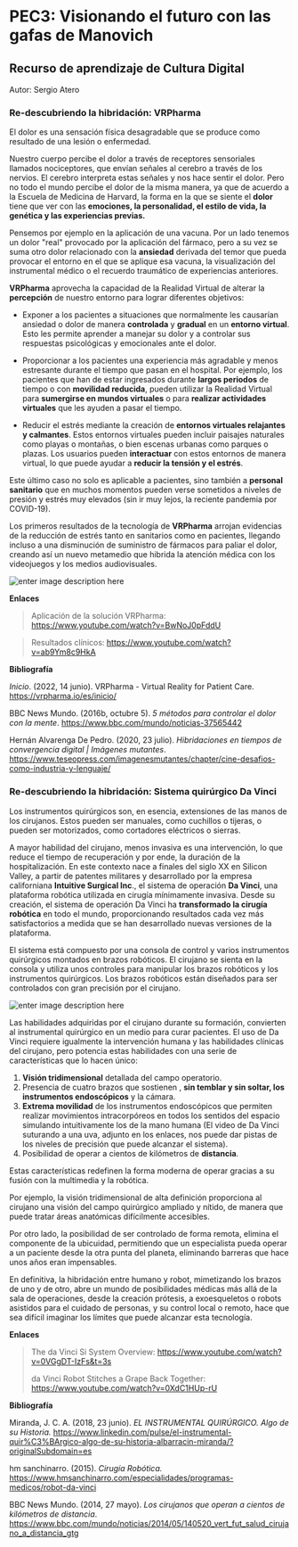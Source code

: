 # PEC3: Visionando el futuro con las gafas de Manovich

## Recurso de aprendizaje de Cultura Digital

Autor: Sergio Atero

### **Re-descubriendo la hibridación:** VRPharma

El dolor es una sensación física desagradable que se produce como resultado de una lesión o enfermedad.

Nuestro cuerpo percibe el dolor a través de receptores sensoriales llamados nociceptores, que envían señales al cerebro a través de los nervios. El cerebro interpreta estas señales y nos hace sentir el dolor. Pero no todo el mundo percibe el dolor de la misma manera, ya que de acuerdo a la Escuela de Medicina de Harvard, la forma en la que se siente el **dolor** tiene que ver con las **emociones, la personalidad, el estilo de vida, la genética y las experiencias previas.**

Pensemos por ejemplo en la aplicación de una vacuna. Por un lado tenemos un dolor "real" provocado por la aplicación del fármaco, pero a su vez se suma otro dolor relacionado con la **ansiedad** derivada del temor que pueda provocar el entorno en el que se aplique esa vacuna, la visualización del instrumental médico o el recuerdo traumático de experiencias anteriores.

**VRPharma** aprovecha la capacidad de la Realidad Virtual de alterar la **percepción** de nuestro entorno para lograr diferentes objetivos: 

- Exponer a los pacientes a situaciones que normalmente les causarían ansiedad o dolor de manera **controlada** y **gradual** en un **entorno virtual**. Esto les permite aprender a manejar su dolor y a controlar sus respuestas psicológicas y emocionales ante el dolor.
   
- Proporcionar a los pacientes una experiencia más agradable y menos estresante durante el tiempo que pasan en el hospital. Por ejemplo, los pacientes que han de estar ingresados durante **largos periodos** de tiempo o con **movilidad reducida**, pueden utilizar la Realidad  Virtual para **sumergirse en mundos virtuales** o para **realizar actividades virtuales** que les ayuden a pasar el tiempo.   
   
- Reducir el estrés mediante la creación de **entornos virtuales relajantes y calmantes**. Estos entornos virtuales pueden incluir    paisajes naturales como playas o montañas, o bien escenas urbanas como parques o plazas. Los usuarios pueden **interactuar** con estos entornos de manera virtual, lo que puede ayudar a **reducir la tensión y el estrés**.

Este último caso no solo es aplicable a pacientes, sino también a **personal sanitario** que en muchos momentos pueden verse sometidos a niveles de presión y estrés muy elevados (sin ir muy lejos, la reciente pandemia por COVID-19).

Los primeros resultados de la tecnología de **VRPharma** arrojan evidencias de la reducción de estrés tanto en sanitarios como en pacientes, llegando incluso a una disminución de suministro de fármacos para paliar el dolor, creando así un nuevo metamedio que hibrida la atención médica con los videojuegos y los medios audiovisuales.

![enter image description here](https://vrpharma.io/wp-content/uploads/2022/01/DSC_0902-min-scaled.jpg)

**Enlaces**
> Aplicación de la solución VRPharma: https://www.youtube.com/watch?v=BwNoJ0pFddU

> Resultados clínicos: https://www.youtube.com/watch?v=ab9Ym8c9HkA


**Bibliografía**

_Inicio_. (2022, 14 junio). VRPharma - Virtual Reality for Patient Care. https://vrpharma.io/es/inicio/

BBC News Mundo. (2016b, octubre 5). _5 métodos para controlar el dolor con la mente_. https://www.bbc.com/mundo/noticias-37565442

Hernán Alvarenga De Pedro. (2020, 23 julio). _Hibridaciones en tiempos de convergencia digital | Imágenes mutantes_. https://www.teseopress.com/imagenesmutantes/chapter/cine-desafios-como-industria-y-lenguaje/




### **Re-descubriendo la hibridación:** Sistema quirúrgico Da Vinci

Los instrumentos quirúrgicos son, en esencia, extensiones de las manos de los cirujanos. Estos pueden ser manuales, como cuchillos o tijeras, o pueden ser motorizados, como cortadores eléctricos o sierras.

A mayor habilidad del cirujano, menos invasiva es una intervención, lo que reduce el tiempo de recuperación y por ende, la duración de la hospitalización. En este contexto nace a finales del siglo XX en Silicon Valley, a partir de patentes militares y desarrollado por la empresa californiana **Intuitive Surgical Inc**., el sistema de operación **Da Vinci**, una plataforma robótica utilizada en cirugía mínimamente invasiva. Desde su creación, el sistema de operación Da Vinci ha **transformado la cirugía robótica** en todo el mundo, proporcionando resultados cada vez más satisfactorios a medida que se han desarrollado nuevas versiones de la plataforma.

El sistema está compuesto por una consola de control y varios instrumentos quirúrgicos montados en brazos robóticos. El cirujano se sienta en la consola y utiliza unos controles para manipular los brazos robóticos y los instrumentos quirúrgicos. Los brazos robóticos están diseñados para ser controlados con gran precisión por el cirujano.

![enter image description here](https://www.hmsanchinarro.com/PublishingImages/robot-da-vinci.JPG)

Las habilidades adquiridas por el cirujano durante su formación, convierten al instrumental quirúrgico en un medio para curar pacientes. El uso de Da Vinci requiere igualmente la intervención humana y las habilidades clínicas del cirujano, pero potencia estas habilidades con una serie de características que lo hacen único:

 1. **Visión tridimensional** detallada del campo operatorio.
 2. Presencia de cuatro brazos que sostienen , **sin temblar y sin soltar, los instrumentos endoscópicos** y la cámara.
 3. **Extrema movilidad** de los instrumentos endoscópicos que permiten realizar movimientos intracorpóreos en todos los sentidos del espacio simulando intuitivamente los de la mano humana (El video de Da Vinci suturando a una uva, adjunto en los enlaces, nos puede dar pistas de los niveles de precisión que puede alcanzar el sistema).
 4. Posibilidad de operar a cientos de kilómetros de **distancia**.

Estas características redefinen la forma moderna de operar gracias a su fusión con la multimedia y la robótica.

Por ejemplo, la visión tridimensional de alta definición proporciona al cirujano una visión del campo quirúrgico ampliado y nítido, de manera que puede tratar áreas anatómicas difícilmente accesibles.

Por otro lado, la posibilidad de ser controlado de forma remota, elimina el componente de la ubicuidad, permitiendo que un especialista pueda operar a un paciente desde la otra punta del planeta, eliminando barreras que hace unos años eran impensables.

En definitiva, la hibridación entre humano y robot, mimetizando los brazos de uno y de otro, abre un mundo de posibilidades médicas más allá de la sala de operaciones, desde la creación prótesis, a exoesqueletos o robots asistidos para el cuidado de personas, y su control local o remoto, hace que sea difícil imaginar los límites que puede alcanzar esta tecnología.

**Enlaces**
> The da Vinci Si System Overview: https://www.youtube.com/watch?v=0VGgDT-IzFs&t=3s
> 
> da Vinci Robot Stitches a Grape Back Together: https://www.youtube.com/watch?v=0XdC1HUp-rU


**Bibliografía**

Miranda, J. C. A. (2018, 23 junio). _EL INSTRUMENTAL QUIRÚRGICO. Algo de su Historia._ https://www.linkedin.com/pulse/el-instrumental-quir%C3%BArgico-algo-de-su-historia-albarracin-miranda/?originalSubdomain=es

hm sanchinarro. (2015). _Cirugía Robótica._ https://www.hmsanchinarro.com/especialidades/programas-medicos/robot-da-vinci

BBC News Mundo. (2014, 27 mayo). _Los cirujanos que operan a cientos de kilómetros de distancia_. https://www.bbc.com/mundo/noticias/2014/05/140520_vert_fut_salud_cirujano_a_distancia_gtg

